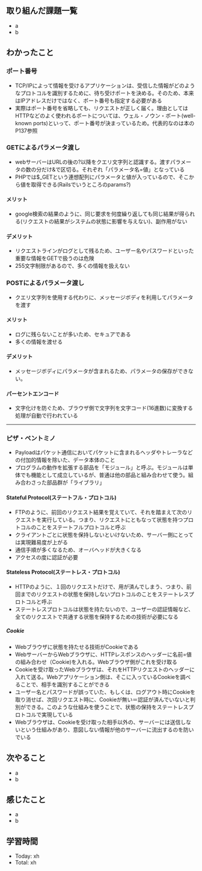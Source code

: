## 取り組んだ課題一覧
- a
- b
## わかったこと
### ポート番号
- TCP/IPによって情報を受けるアプリケーションは、受信した情報がどのようなプロトコルを識別するために、待ち受けポートを決める。そのため、本来はIPアドレスだけではなく、ポート番号も指定する必要がある
- 実際はポート番号を省略しても、リクエストが正しく届く。理由としてはHTTPなどのよく使われるポートについては、ウェル・ノウン・ポート(well-known ports)といって、ポート番号が決まっているため。代表的なのは本のP137参照
### GETによるパラメータ渡し
- webサーバーはURLの後の?以降をクエリ文字列と認識する。渡すパラメータの数の分だけ&で区切る。それぞれ「パラメータ名=値」となっている
- PHPでは$_GETという連想配列にパラメータと値が入っているので、そこから値を取得できる(Railsでいうところのparams?)
#### メリット
- google検索の結果のように、同じ要求を何度繰り返しても同じ結果が得られる(リクエストの結果がシステムの状態に影響を与えない)、副作用がない
#### デメリット
- リクエストラインがログとして残るため、ユーザー名やパスワードといった重要な情報をGETで扱うのは危険
- 255文字制限があるので、多くの情報を扱えない
### POSTによるパラメータ渡し
- クエリ文字列を使用する代わりに、メッセージボディを利用してパラメータを渡す
#### メリット
- ログに残らないことが多いため、セキュアである
- 多くの情報を渡せる
#### デメリット
- メッセージボディにパラメータが含まれるため、パラメータの保存ができない。
#### パーセントエンコード
- 文字化けを防ぐため、ブラウザ側で文字列を文字コード(16進数)に変換する処理が自動で行われている
***
### ピザ・ペントミノ
- Payloadはパケット通信においてパケットに含まれるヘッダやトレーラなどの付加的情報を除いた、データ本体のこと
- プログラムの動作を拡張する部品を「モジュール」と呼ぶ。モジュールは単体でも機能として成立しているが、普通は他の部品と組み合わせて使う。組み合わさった部品群が「ライブラリ」
#### Stateful Protocol(ステートフル・プロトコル)
- FTPのように、前回のリクエスト結果を覚えていて、それを踏まえて次のリクエストを実行している。つまり、リクエストにともなって状態を持つプロトコルのことをステートフルプロトコルと呼ぶ
- クライアントごとに状態を保持しないといけないため、サーバー側にとっては実現難易度が上がる
- 通信手順が多くなるため、オーバヘッドが大きくなる
- アクセスの度に認証が必要
#### Stateless Protocol(ステートレス・プロトコル)
- HTTPのように、１回のリクエストだけで、用が済んでしまう、つまり、前回までのリクエストの状態を保持しないプロトコルのことをステートレスプロトコルと呼ぶ
- ステートレスプロトコルは状態を持たないので、ユーザーの認証情報など、全てのリクエストで共通する状態を保持するための技術が必要になる
##### Cookie
- Webブラウザに状態を持たせる技術がCookieである
- WebサーバーからWebブラウザに、HTTPレスポンスのヘッダーに名前=値の組み合わせ（Cookie)を入れる。Webブラウザ側がこれを受け取る
- Cookieを受け取ったWebブラウザは、それをHTTPリクエストのヘッダーに入れて送る。Webアプリケーション側は、そこに入っているCookieを調べることで、相手を識別することができる
- ユーザー名とパスワードが誤っていた、もしくは、ログアウト時にCookieを取り消せば、次回リクエスト時に、Cookieが無い＝認証が済んでいないと判別ができる。このような仕組みを使うことで、状態の保持をステートレスプロトコルで実現している
- Webブラウザは、Cookieを受け取った相手以外の、サーバーには送信しないという仕組みがあり、意図しない情報が他のサーバーに流出するのを防いでいる
## 次やること
- a
- b
## 感じたこと
- a
- b
## 学習時間
- Today: xh
- Total: xh
